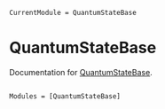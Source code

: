 ```@meta
CurrentModule = QuantumStateBase
```

# QuantumStateBase

Documentation for [QuantumStateBase](https://github.com/foldfelis/QuantumStateBase.jl).

```@index
```

```@autodocs
Modules = [QuantumStateBase]
```
